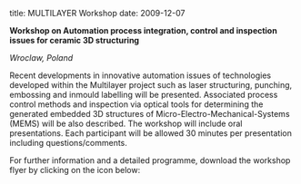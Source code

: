 title: MULTILAYER Workshop
date: 2009-12-07 

<!--break-->
**Workshop on Automation process integration, control and inspection issues for ceramic 3D structuring**  

*Wroclaw, Poland*  
   
Recent developments in innovative automation issues of technologies developed within the Multilayer project such as laser structuring, punching, embossing and inmould labelling will be presented. Associated process control methods and inspection via optical tools for determining the generated embedded 3D structures of Micro-Electro-Mechanical-Systems (MEMS) will be also described. The workshop will include oral presentations. Each participant will be allowed 30 minutes per presentation including questions/comments.

For further information and a detailed programme, download the workshop flyer by clicking on the icon below: